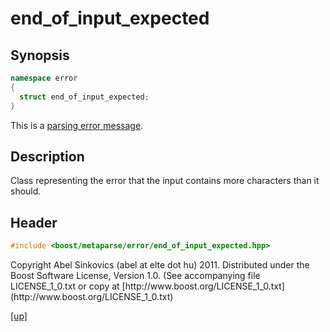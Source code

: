 # end_of_input_expected

## Synopsis

```cpp
namespace error
{
  struct end_of_input_expected;
}
```

This is a [parsing error message](parsing_error_message.html).

## Description

Class representing the error that the input contains more characters than it
should.

## Header

```cpp
#include <boost/metaparse/error/end_of_input_expected.hpp>
```

<p class="copyright">
Copyright Abel Sinkovics (abel at elte dot hu) 2011.
Distributed under the Boost Software License, Version 1.0.
(See accompanying file LICENSE_1_0.txt or copy at
[http://www.boost.org/LICENSE_1_0.txt](http://www.boost.org/LICENSE_1_0.txt)
</p>

[[up]](reference.html)



